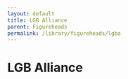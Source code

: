 ```yaml
---
layout: default
title: LGB Alliance
parent: Figureheads
permalink: /library/figureheads/lgba
---
```


# LGB Alliance
